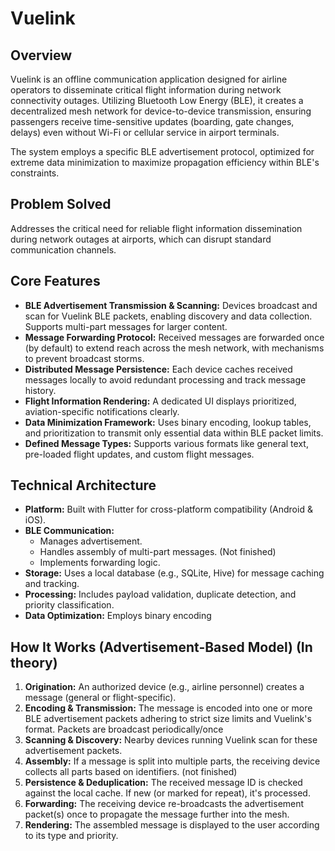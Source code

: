 # Vuelink

## Overview

Vuelink is an offline communication application designed for airline operators to disseminate critical flight information during network connectivity outages. Utilizing Bluetooth Low Energy (BLE), it creates a decentralized mesh network for device-to-device transmission, ensuring passengers receive time-sensitive updates (boarding, gate changes, delays) even without Wi-Fi or cellular service in airport terminals.

The system employs a specific BLE advertisement protocol, optimized for extreme data minimization to maximize propagation efficiency within BLE's constraints.

## Problem Solved

Addresses the critical need for reliable flight information dissemination during network outages at airports, which can disrupt standard communication channels.

## Core Features

*   **BLE Advertisement Transmission & Scanning:** Devices broadcast and scan for Vuelink BLE packets, enabling discovery and data collection. Supports multi-part messages for larger content.
*   **Message Forwarding Protocol:** Received messages are forwarded once (by default) to extend reach across the mesh network, with mechanisms to prevent broadcast storms.
*   **Distributed Message Persistence:** Each device caches received messages locally to avoid redundant processing and track message history.
*   **Flight Information Rendering:** A dedicated UI displays prioritized, aviation-specific notifications clearly.
*   **Data Minimization Framework:** Uses binary encoding, lookup tables, and prioritization to transmit only essential data within BLE packet limits.
*   **Defined Message Types:** Supports various formats like general text, pre-loaded flight updates, and custom flight messages.

## Technical Architecture

*   **Platform:** Built with Flutter for cross-platform compatibility (Android & iOS).
*   **BLE Communication:**
    *   Manages advertisement.
    *   Handles assembly of multi-part messages. (Not finished)
    *   Implements forwarding logic.
*   **Storage:** Uses a local database (e.g., SQLite, Hive) for message caching and tracking.
*   **Processing:** Includes payload validation, duplicate detection, and priority classification.
*   **Data Optimization:** Employs binary encoding

## How It Works (Advertisement-Based Model) (In theory)

1.  **Origination:** An authorized device (e.g., airline personnel) creates a message (general or flight-specific).
2.  **Encoding & Transmission:** The message is encoded into one or more BLE advertisement packets adhering to strict size limits and Vuelink's format. Packets are broadcast periodically/once
3.  **Scanning & Discovery:** Nearby devices running Vuelink scan for these advertisement packets.
4.  **Assembly:** If a message is split into multiple parts, the receiving device collects all parts based on identifiers. (not finished)
5.  **Persistence & Deduplication:** The received message ID is checked against the local cache. If new (or marked for repeat), it's processed.
6.  **Forwarding:** The receiving device re-broadcasts the advertisement packet(s) once to propagate the message further into the mesh.
7.  **Rendering:** The assembled message is displayed to the user according to its type and priority.

